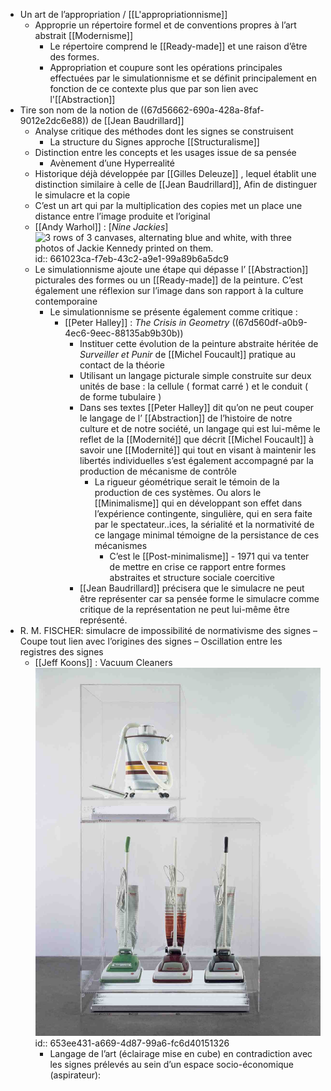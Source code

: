 - Un art de l’appropriation / [[L'appropriationnisme]]
	- Approprie un répertoire formel et de conventions propres à l’art abstrait [[Modernisme]]
		- Le répertoire comprend le [[Ready-made]] et une raison d’être des formes.
		- Appropriation et coupure sont les opérations principales effectuées par le simulationnisme et se définit principalement en fonction de ce contexte plus que par son lien avec l'[[Abstraction]]
- Tire son nom de la notion de ((67d56662-690a-428a-8faf-9012e2dc6e88)) de [[Jean Baudrillard]]
	- Analyse critique des méthodes dont les signes se construisent
		- La structure du Signes approche [[Structuralisme]]
	- Distinction entre les concepts et les usages issue de sa pensée
		- Avènement d’une Hyperrealité
	- Historique déjà développée par [[Gilles Deleuze]] , lequel établit une distinction similaire à celle de [[Jean Baudrillard]], Afin de distinguer le simulacre et la copie
	- C’est un art qui par la multiplication des copies met un place une distance entre l’image produite et l’original
	- [[Andy Warhol]] : [*Nine Jackies*] ![3 rows of 3 canvases, alternating blue and white, with three photos of Jackie Kennedy printed on them.](https://whitneymedia.org/assets/artwork/16292/2002_273_cropped.jpeg)
	  id:: 661023ca-f7eb-43c2-a9e1-99a89b6a5dc9
	- Le simulationnisme ajoute une étape qui dépasse l’ [[Abstraction]] picturales des formes ou un [[Ready-made]] de la peinture. C’est également une réflexion sur l’image dans son rapport à la culture contemporaine
		- Le simulationnisme se présente également comme critique :
			- [[Peter Halley]] : *The Crisis in Geometry* ((67d560df-a0b9-4ec6-9eec-88135ab9b30b))
				- Instituer cette évolution de la peinture abstraite héritée de *Surveiller et Punir* de [[Michel Foucault]] pratique au contact de la théorie
				- Utilisant un langage picturale simple  construite sur deux unités de base : la cellule ( format carré ) et le conduit ( de forme tubulaire )
				- Dans ses textes [[Peter Halley]] dit qu’on ne peut couper le langage de l’ [[Abstraction]] de l’histoire de notre culture et de notre société, un langage  qui est lui-même le reflet de la [[Modernité]] que décrit [[Michel Foucault]] à savoir une [[Modernité]] qui tout en visant à maintenir les libertés individuelles s’est également accompagné par la production de mécanisme de contrôle
					- La rigueur géométrique serait le témoin de la production de ces systèmes. Ou alors le [[Minimalisme]] qui en développant son effet dans l’expérience contingente, singulière, qui en sera faite par le spectateur..ices, la sérialité et la normativité de ce langage minimal témoigne de la persistance de ces mécanismes
						- C’est le [[Post-minimalisme]] - 1971 qui va tenter de mettre en crise ce rapport entre formes abstraites et structure sociale coercitive
				- [[Jean Baudrillard]] précisera que le simulacre ne peut être représenter car sa pensée forme le simulacre comme critique de la représentation ne peut lui-même être représenté.
- R. M. FISCHER: simulacre de impossibilité de normativisme des signes – Coupe tout lien avec l’origines des signes – Oscillation entre les registres des signes
	- [[Jeff Koons]] : Vacuum Cleaners ![image.png](../assets/image_1698533686299_0.png)
	  id:: 653ee431-a669-4d87-99a6-fc6d40151326
		- Langage de l’art (éclairage mise en cube) en contradiction avec les signes prélevés au sein d’un espace socio-économique (aspirateur):